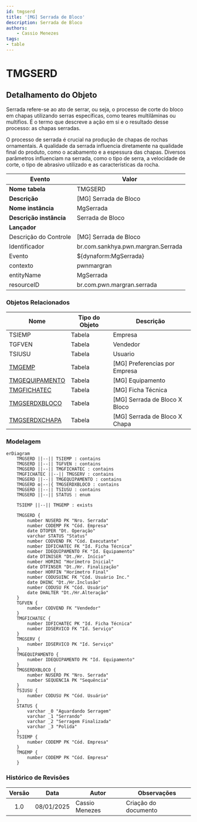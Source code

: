 ```yaml
---
id: tmgserd
title: '[MG] Serrada de Bloco'
description: Serrada de Bloco
authors:
    - Cassio Menezes
tags: 
- table
---
```

# TMGSERD

## Detalhamento do Objeto

Serrada refere-se ao ato de serrar, ou seja, o processo de corte do bloco em chapas utilizando serras específicas, como teares multilâminas ou multifios. É o termo que descreve a ação em si e o resultado desse processo: as chapas serradas.

O processo de serrada é crucial na produção de chapas de rochas ornamentais. A qualidade da serrada influencia diretamente na qualidade final do produto, como o acabamento e a espessura das chapas. Diversos parâmetros influenciam na serrada, como o tipo de serra, a velocidade de corte, o tipo de abrasivo utilizado e as características da rocha.

| Evento | Valor |
|--|--|
| **Nome tabela** | TMGSERD |
| **Descrição** | [MG] Serrada de Bloco |
| **Nome instância** | MgSerrada |
| **Descrição instância** | Serrada de Bloco |
| **Lançador** |
| Descrição do Controle | [MG] Serrada de Bloco |
| Identificador | br.com.sankhya.pwn.margran.Serrada |
| Evento | ${dynaform:MgSerrada} |
| contexto | pwnmargran |
| entityName | MgSerrada |
| resourceID | br.com.pwn.margran.serrada |

### Objetos Relacionados

| Nome | Tipo do Objeto | Descrição |
|--|--|--|
| TSIEMP | Tabela | Empresa |
| TGFVEN | Tabela | Vendedor |
| TSIUSU | Tabela | Usuario |
| [TMGEMP](TMGEMP.md) | Tabela | [MG] Preferencias por Empresa |
| [TMGEQUIPAMENTO](TMGEQUIPAMENTO.md) | Tabela | [MG] Equipamento |
| [TMGFICHATEC](TMGFICHATEC.md) | Tabela | [MG] Ficha Técnica |
| [TMGSERDXBLOCO](TMGSERDXBLOCO.md) | Tabela | [MG] Serrada de Bloco X Bloco |
| [TMGSERDXCHAPA](TMGSERDXCHAPA.md) | Tabela | [MG] Serrada de Bloco X Chapa |

### Modelagem

```mermaid
erDiagram
    TMGSERD ||--|| TSIEMP : contains
    TMGSERD ||--|| TGFVEN : contains
    TMGSERD ||--|| TMGFICHATEC : contains
    TMGFICHATEC ||--|| TMGSERV : contains
    TMGSERD ||--|| TMGEQUIPAMENTO : contains
    TMGSERD o|--|{ TMGSERDXBLOCO : contains
    TMGSERD ||--|| TSIUSU : contains
    TMGSERD ||--|| STATUS : enum
    
    TSIEMP ||--|| TMGEMP : exists

    TMGSERD {
        number NUSERD PK "Nro. Serrada"
        number CODEMP FK "Cód. Empresa"
        date DTOPER "Dt. Operação"
        varchar STATUS "Status"
        number CODVEND FK "Cód. Executante"
        number IDFICHATEC FK "Id. Ficha Técnica"
        number IDEQUIPAMENTO FK "Id. Equipamento"
        date DTINISER "Dt./Hr. Início"
        number HORINI "Horímetro Inicial"
        date DTFINSER "Dt./Hr. Finalização"
        number HORFIN "Horímetro Final"
        number CODUSUINC FK "Cód. Usuário Inc."
        date DHINC "Dt./Hr.Inclusão"
        number CODUSU FK "Cód. Usuário"
        date DHALTER "Dt./Hr.Alteração"
    }
    TGFVEN {
        number CODVEND FK "Vendedor"
    }
    TMGFICHATEC {
        number IDFICHATEC PK "Id. Ficha Técnica"
		number IDSERVICO FK "Id. Serviço"
    }
	TMGSERV {
		number IDSERVICO PK "Id. Serviço"
	}
    TMGEQUIPAMENTO {
        number IDEQUIPAMENTO PK "Id. Equipamento"
    }
    TMGSERDXBLOCO {
        number NUSERD PK "Nro. Serrada"
        number SEQUENCIA PK "Sequência"
    }
    TSIUSU {
        number CODUSU PK "Cód. Usuário"
    }
    STATUS {
        varchar _0 "Aguardando Serragem"
        varchar _1 "Serrando"
        varchar _2 "Serragem Finalizada"
        varchar _3 "Polida"
	}
    TSIEMP {
        number CODEMP PK "Cód. Empresa"
    }
    TMGEMP {
        number CODEMP PK "Cód. Empresa"
    }
```

### Histórico de Revisões

| Versão | Data | Autor | Observações |
|:--:|:--:|--|--|
| 1.0 | 08/01/2025 | Cassio Menezes | Criação do documento |
